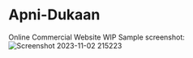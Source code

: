 # Apni-Dukaan
Online Commercial Website WIP
Sample screenshot:
![Screenshot 2023-11-02 215223](https://github.com/dj1295/Apni-Dukaan/assets/54006632/b3d69dfc-be91-4181-b078-f9297ce4bb56)
